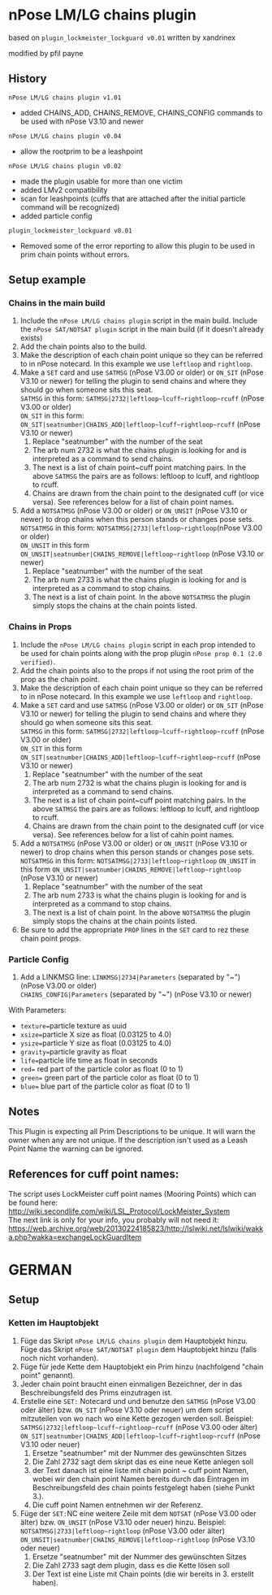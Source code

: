 # nPose LM/LG chains plugin
based on `plugin_lockmeister_lockguard v0.01` written by xandrinex

modified by pfil payne

## History
`nPose LM/LG chains plugin v1.01`
- added CHAINS_ADD, CHAINS_REMOVE, CHAINS_CONFIG commands to be used with nPose V3.10 and newer

`nPose LM/LG chains plugin v0.04`
- allow the rootprim to be a leashpoint

`nPose LM/LG chains plugin v0.02`
- made the plugin usable for more than one victim
- added LMv2 compatibility
- scan for leashpoints (cuffs that are attached after the initial particle command will be recognized)
- added particle config

`plugin_lockmeister_lockguard v0.01`
- Removed some of the error reporting to allow this plugin to be used in prim chain points without errors.

## Setup example

### Chains in the main build
1.  Include the `nPose LM/LG chains plugin` script in the main build. Include the `nPose SAT/NOTSAT plugin` script in the main build (if it doesn't already exists)
2.  Add the chain points also to the build.
3.  Make the description of each chain point unique so they can be referred to in nPose notecard. In this example we use `leftloop` and `rightloop`.
4.  Make a `SET` card and use `SATMSG` (nPose V3.00 or older) or `ON_SIT` (nPose V3.10 or newer) for telling the plugin to send chains and where they should go when someone sits this seat.  
  `SATMSG` in this form: `SATMSG|2732|leftloop~lcuff~rightloop~rcuff` (nPose V3.00 or older)  
  `ON_SIT` in this form: `ON_SIT|seatnumber|CHAINS_ADD|leftloop~lcuff~rightloop~rcuff` (nPose V3.10 or newer)
    1. Replace "seatnumber" with the number of the seat
    2. The arb num 2732 is what the chains plugin is looking for and is interpreted as a command to send chains.
    3. The next is a list of chain point~cuff point matching pairs.  In the above `SATMSG` the pairs are as follows:  leftloop to lcuff, and rightloop to rcuff.
    4. Chains are drawn from the chain point to the designated cuff (or vice versa). See references below for a list of chain point names.
5. Add a `NOTSATMSG` (nPose V3.00 or older) or `ON_UNSIT` (nPose V3.10 or newer) to drop chains when this person stands or changes pose sets.  
  `NOTSATMSG` in this form: `NOTSATMSG|2733|leftloop~rightloop`(nPose V3.00 or older)  
  `ON_UNSIT` in this form `ON_UNSIT|seatnumber|CHAINS_REMOVE|leftloop~rightloop` (nPose V3.10 or newer)
    1. Replace "seatnumber" with the number of the seat
    2. The arb num 2733 is what the chains plugin is looking for and is interpreted as a command to stop chains.
    3. The next is a list of chain point.  In the above `NOTSATMSG` the plugin simply stops the chains at the chain points listed.

### Chains in Props
1. Include the `nPose LM/LG chains plugin` script in each prop intended to be used for chain points along with the prop plugin `nPose prop 0.1 (2.0 verified)`.
2. Add the chain points also to the props if not using the root prim of the prop as the chain point.
3. Make the description of each chain point unique so they can be referred to in nPose notecard. In this example we use `leftloop` and `rightloop`.
4.  Make a `SET` card and use `SATMSG` (nPose V3.00 or older) or `ON_SIT` (nPose V3.10 or newer) for telling the plugin to send chains and where they should go when someone sits this seat.  
  `SATMSG` in this form: `SATMSG|2732|leftloop~lcuff~rightloop~rcuff` (nPose V3.00 or older)  
  `ON_SIT` in this form `ON_SIT|seatnumber|CHAINS_ADD|leftloop~lcuff~rightloop~rcuff` (nPose V3.10 or newer)
    1. Replace "seatnumber" with the number of the seat
    2. The arb num 2732 is what the chains plugin is looking for and is interpreted as a command to send chains.
    3. The next is a list of chain point~cuff point matching pairs. In the above `SATMSG` the pairs are as follows:  leftloop to lcuff, and rightloop to rcuff.
    4. Chains are drawn from the chain point to the designated cuff (or vice versa). See references below for a list of cahin point names.
5. Add a `NOTSATMSG` (nPose V3.00 or older) or `ON_UNSIT` (nPose V3.10 or newer) to drop chains when this person stands or changes pose sets.  
  `NOTSATMSG` in this form: `NOTSATMSG|2733|leftloop~rightloop`
  `ON_UNSIT` in this form `ON_UNSIT|seatnumber|CHAINS_REMOVE|leftloop~rightloop` (nPose V3.10 or newer)
    1. Replace "seatnumber" with the number of the seat
    2. The arb num 2733 is what the chains plugin is looking for and is interpreted as a command to stop chains.
    3. The next is a list of chain point.  In the above `NOTSATMSG` the plugin simply stops the chains at the chain points listed.
6. Be sure to add the appropriate `PROP` lines in the `SET` card to rez these chain point props.

### Particle Config
1. Add a LINKMSG line:
`LINKMSG|2734|Parameters` (separated by "~") (nPose V3.00 or older)  
`CHAINS_CONFIG|Parameters` (separated by "~") (nPose V3.10 or newer)

With Parameters:
- `texture=`particle texture as uuid
- `xsize=`particle X size as float (0.03125 to 4.0)
- `ysize=`particle Y size as float (0.03125 to 4.0)
- `gravity=`particle gravity as float
- `life=`particle life time as float in seconds
- `red=` red part of the particle color as float (0 to 1)
- `green=` green part of the particle color as float (0 to 1)
- `blue=` blue part of the particle color as float (0 to 1)

## Notes
This Plugin is expecting all Prim Descriptions to be unique. It will warn the owner when any are not unique. If the description isn't used as a Leash Point Name the warning can be ignored.

## References for cuff point names:
The script uses LockMeister cuff point names (Mooring Points) which can be found here:  
http://wiki.secondlife.com/wiki/LSL_Protocol/LockMeister_System  
The next link is only for your info, you probably will not need it:
https://web.archive.org/web/20130224185823/http://lslwiki.net/lslwiki/wakka.php?wakka=exchangeLockGuardItem





# GERMAN
## Setup
### Ketten im Hauptobjekt
1. Füge das Skript `nPose LM/LG chains plugin` dem Hauptobjekt hinzu. Füge das Skript `nPose SAT/NOTSAT plugin` dem Hauptobjekt hinzu (falls noch nicht vorhanden).
2. Füge für jede Kette dem Hauptobjekt ein Prim hinzu (nachfolgend "chain point" genannt).
3. Jeder chain point braucht einen einmaligen Bezeichner, der in das Beschreibungsfeld des Prims einzutragen ist.
4. Erstelle eine `SET:` Notecard und und benutze den `SATMSG` (nPose V3.00 oder älter) bzw. `ON_SIT` (nPose V3.10 oder neuer) um dem script mitzuteilen von wo nach wo eine Kette gezogen werden soll. Beispiel:  
  `SATMSG|2732|leftloop~lcuff~rightloop~rcuff` (nPose V3.00 oder älter)  
  `ON_SIT|seatnumber|CHAINS_ADD|leftloop~lcuff~rightloop~rcuff` (nPose V3.10 oder neuer)
    1. Ersetze "seatnumber" mit der Nummer des gewünschten Sitzes
    2. Die Zahl 2732 sagt dem skript das es eine neue Kette anlegen soll
    3. der Text danach ist eine liste mit chain point ~ cuff point Namen, wobei wir den chain point Namen bereits durch das Eintragen im Beschreibungsfeld des chain points festgelegt haben (siehe Punkt 3.).
    4. Die cuff point Namen entnehmen wir der Referenz.
5. Füge der `SET:`NC eine weitere Zeile mit dem `NOTSAT` (nPose V3.00 oder älter) bzw. `ON_UNSIT` (nPose V3.10 oder neuer) hinzu. Beispiel:  
  `NOTSATMSG|2733|leftloop~rightloop` (nPose V3.00 oder älter)  
  `ON_UNSIT|seatnumber|CHAINS_REMOVE|leftloop~rightloop` (nPose V3.10 oder neuer)
    1. Ersetze "seatnumber" mit der Nummer des gewünschten Sitzes
    2. Die Zahl 2733 sagt dem plugin, dass es die Kette lösen soll
    3. Der Text ist eine Liste mit Chain points (die wir bereits in 3. erstellt haben).